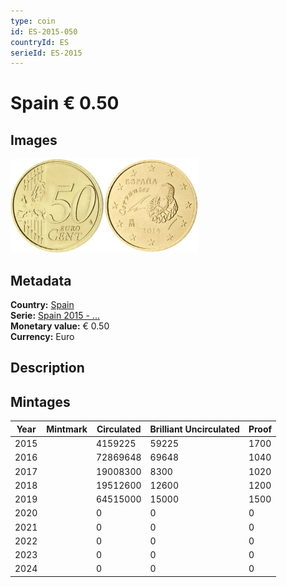 ```yaml
---
type: coin
id: ES-2015-050
countryId: ES
serieId: ES-2015
---
```


# Spain € 0.50

## Images

<img src="../../../Images/common-2007-050.webp" height="150" alt="Front image"><img src="Images/spain-2015-050.webp" height="150" alt="Back image">

## Metadata

**Country:** [Spain](../index.md)\
**Serie:** [Spain 2015 - ...](index.md)\
**Monetary value:** € 0.50\
**Currency:** Euro

## Description

## Mintages

| Year | Mintmark | Circulated | Brilliant Uncirculated | Proof |
| ---- | -------- | ---------- | ---------------------- | ----- |
| 2015 |          | 4159225    | 59225                  | 1700  |
| 2016 |          | 72869648   | 69648                  | 1040  |
| 2017 |          | 19008300   | 8300                   | 1020  |
| 2018 |          | 19512600   | 12600                  | 1200  |
| 2019 |          | 64515000   | 15000                  | 1500  |
| 2020 |          | 0          | 0                      | 0     |
| 2021 |          | 0          | 0                      | 0     |
| 2022 |          | 0          | 0                      | 0     |
| 2023 |          | 0          | 0                      | 0     |
| 2024 |          | 0          | 0                      | 0     |
